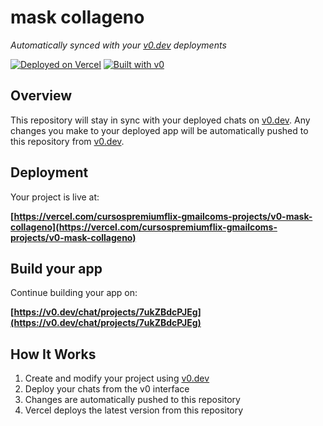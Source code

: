 # mask collageno

*Automatically synced with your [v0.dev](https://v0.dev) deployments*

[![Deployed on Vercel](https://img.shields.io/badge/Deployed%20on-Vercel-black?style=for-the-badge&logo=vercel)](https://vercel.com/cursospremiumflix-gmailcoms-projects/v0-mask-collageno)
[![Built with v0](https://img.shields.io/badge/Built%20with-v0.dev-black?style=for-the-badge)](https://v0.dev/chat/projects/7ukZBdcPJEg)

## Overview

This repository will stay in sync with your deployed chats on [v0.dev](https://v0.dev).
Any changes you make to your deployed app will be automatically pushed to this repository from [v0.dev](https://v0.dev).

## Deployment

Your project is live at:

**[https://vercel.com/cursospremiumflix-gmailcoms-projects/v0-mask-collageno](https://vercel.com/cursospremiumflix-gmailcoms-projects/v0-mask-collageno)**

## Build your app

Continue building your app on:

**[https://v0.dev/chat/projects/7ukZBdcPJEg](https://v0.dev/chat/projects/7ukZBdcPJEg)**

## How It Works

1. Create and modify your project using [v0.dev](https://v0.dev)
2. Deploy your chats from the v0 interface
3. Changes are automatically pushed to this repository
4. Vercel deploys the latest version from this repository
